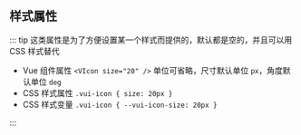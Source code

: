 ## 样式属性

::: tip 这类属性是为了方便设置某一个样式而提供的，默认都是空的，并且可以用 CSS 样式替代

- Vue 组件属性 `<VIcon size="20" />` 单位可省略，尺寸默认单位 `px`，角度默认单位 `deg`
- CSS 样式属性 `.vui-icon { size: 20px }`
- CSS 样式变量 `.vui-icon { --vui-icon-size: 20px }`

:::

